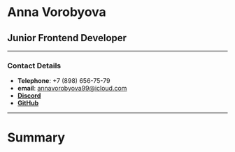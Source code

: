 # Anna Vorobyova
## Junior Frontend Developer
---
### Contact Details
* __Telephone__: +7 (898) 656-75-79
* __email__: annavorobyova99@icloud.com
* [__Discord__](https://discordapp.com/users/517418047427051520/)
* [__GitHub__](https://github.com/anna0211)
---
# Summary